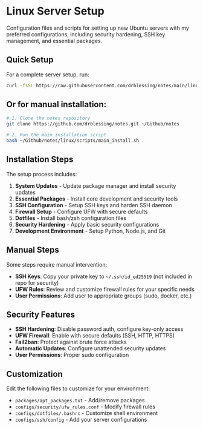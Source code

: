 # Linux Server Setup

Configuration files and scripts for setting up new Ubuntu servers with my preferred configurations, including security hardening, SSH key management, and essential packages.

## Quick Setup

For a complete server setup, run:

```bash
curl -fsSL https://raw.githubusercontent.com/drblessing/notes/main/linux/scripts/server_setup.sh | bash
```

## Or for manual installation:

```bash
# 1. Clone the notes repository
git clone https://github.com/drblessing/notes.git ~/Github/notes

# 2. Run the main installation script
bash ~/Github/notes/linux/scripts/main_install.sh
```

## Installation Steps

The setup process includes:

1. **System Updates** - Update package manager and install security updates
2. **Essential Packages** - Install core development and security tools
3. **SSH Configuration** - Setup SSH keys and harden SSH daemon
4. **Firewall Setup** - Configure UFW with secure defaults
5. **Dotfiles** - Install bash/zsh configuration files
6. **Security Hardening** - Apply basic security configurations
7. **Development Environment** - Setup Python, Node.js, and Git

## Manual Steps

Some steps require manual intervention:

- **SSH Keys**: Copy your private key to `~/.ssh/id_ed25519` (not included in repo for security)
- **UFW Rules**: Review and customize firewall rules for your specific needs
- **User Permissions**: Add user to appropriate groups (sudo, docker, etc.)

## Security Features

- **SSH Hardening**: Disable password auth, configure key-only access
- **UFW Firewall**: Enable with secure defaults (SSH, HTTP, HTTPS)
- **Fail2ban**: Protect against brute force attacks
- **Automatic Updates**: Configure unattended security updates
- **User Permissions**: Proper sudo configuration

## Customization

Edit the following files to customize for your environment:

- `packages/apt_packages.txt` - Add/remove packages
- `configs/security/ufw_rules.conf` - Modify firewall rules
- `configs/dotfiles/.bashrc` - Customize shell environment
- `configs/ssh/config` - Add your server configurations
